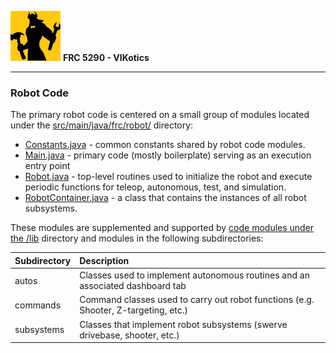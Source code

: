 ![FRC 5290 - VIKotics](../../../../../doc/graphics/5920-vikotics-logo_80x80.png "FRC 5290 - VIKotics")
**FRC 5290 - VIKotics**

---

### Robot Code

The primary robot code is centered on a small group of modules located under the
[src/main/java/frc/robot/](./) directory:

- [Constants.java](./Constants.java) - common constants shared by robot code modules.
- [Main.java](./Main.java) - primary code (mostly
boilerplate) serving as an execution entry point
- [Robot.java](./Robot.java) - top-level routines used
to initialize the robot and execute periodic functions for teleop, autonomous,
test, and simulation.
- [RobotContainer.java](./RobotContainer.java) - a class
that contains the instances of all robot subsystems.

These modules are supplemented and supported by [code modules under the /lib](../lib/lib-code.md)
directory and modules in the following subdirectories:

| Subdirectory | Description |
| :----------- | :---------- |
| autos        | Classes used to implement autonomous routines and an associated dashboard tab |
| commands     | Command classes used to carry out robot functions (e.g. Shooter, Z-targeting, etc.) |
| subsystems   | Classes that implement robot subsystems (swerve drivebase, shooter, etc.)
